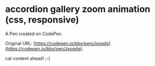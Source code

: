 # accordion gallery zoom animation (css, responsive)

A Pen created on CodePen.

Original URL: [https://codepen.io/bbx/pen/Jxoqdg](https://codepen.io/bbx/pen/Jxoqdg).

cat content ahead! ;-)